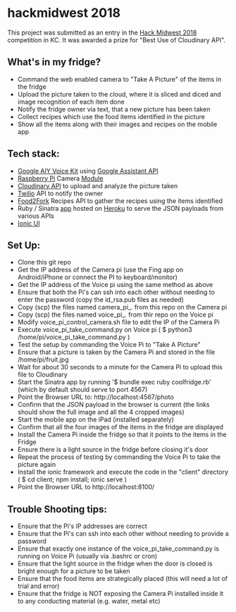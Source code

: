 # hackmidwest 2018

This project was submitted as an entry in the [Hack Midwest 2018](https://hackmidwest.com/) competition in KC. It was awarded a prize for "Best Use of Cloudinary API".

## What's in my fridge?
- Command the web enabled camera to "Take A Picture" of the items in the fridge
- Upload the picture taken to the cloud, where it is sliced and diced and image recognition of each item done
- Notify the fridge owner via text, that a new picture has been taken
- Collect recipes which use the food items identified in the picture
- Show all the items along with their images and recipes on the mobile app

## Tech stack:
- [Google AIY Voice Kit](https://aiyprojects.withgoogle.com/voice/) using [Google Assistant API](https://developers.google.com/assistant/sdk/overview)
- [Raspberry Pi](https://www.raspberrypi.org/) Camera [Module](https://www.raspberrypi.org/products/camera-module-v2/)
- [Cloudinary API](https://cloudinary.com/) to upload and analyze the picture taken
- [Twilio](https://www.twilio.com) API to notify the owner
- [Food2Fork](http://food2fork.com/)  Recipes API to gather the recipes using the items identified
- Ruby / Sinatra [app](https://github.com/shanko/hackmidwest) hosted on [Heroku](https://coolfridge.herokuapp.com/photo) to serve the JSON payloads from various APIs
- [Ionic UI](https://ionicframework.com/)

## Set Up:
- Clone this git repo
- Get the IP address of the Camera pi (use the Fing app on Android/iPhone or connect the PI to keyboard/monitor)
- Get the IP address of the Voice  pi using the same method as above
- Ensure that both the Pi's can ssh into each other without needing to enter the password (copy the id_rsa.pub files as needed)
- Copy (scp) the files named camera_pi_*.*  from this repo on the Camera pi
- Copy (scp) the files named voice_pi_*.*   from thir repo on the Voice  pi
- Modify voice_pi_control_camera.sh file to edit the IP of the Camera Pi  
- Execute voice_pi_take_command.py on Voice pi ( $ python3 /home/pi/voice_pi_take_command.py )
- Test the setup by commanding the Voice Pi to "Take A Picture"
- Ensure that a picture is taken by the Camera Pi and stored in the file /home/pi/fruit.jpg
- Wait for about 30 seconds to a minute for the Camera Pi to upload this file to Cloudinary
- Start the Sinatra app by running '$ bundle exec ruby coolfridge.rb' (which by default should serve to port 4567)
- Point the Browser URL to: http://localhost:4567/photo
- Confirm that the JSON payload in the browser is current (the links should show the full image and all the 4 cropped images)
- Start the mobile app on the iPad (installed separately)
- Confirm that all the four images of the items in the fridge are displayed
- Install the Camera Pi inside the fridge so that it points to the items in the Fridge
- Ensure there is a light source in the fridge before closing it's door
- Repeat the process of testing by commanding the Voice Pi to take the picture again
- Install the ionic framework and execute the code in the "client" directory ( $ cd client; npm install; ionic serve )
- Point the Browser URL to http://localhost:8100/

## Trouble Shooting tips:
- Ensure that the Pi's IP addresses are correct
- Ensure that the Pi's can ssh into each other without needing to provide a password
- Ensure that exactly one instance of the voice_pi_take_command.py is running on Voice Pi (usually via .bashrc or cron)
- Ensure that the light source in the fridge when the door is closed is bright enough for a picture to be taken
- Ensure that the food items are strategically placed (this will need a lot of trial and error)
- Ensure that the fridge is NOT exposing the Camera Pi installed inside it to any conducting material (e.g. water, metal etc)

